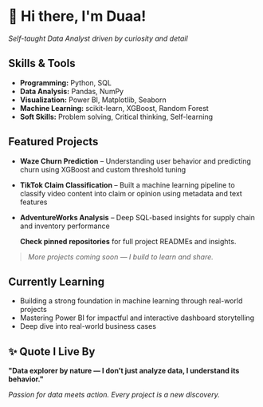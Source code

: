 # 👋 Hi there, I'm Duaa!

 
 *Self-taught Data Analyst driven by curiosity and detail*
 


 ##  Skills & Tools

- **Programming:** Python, SQL
- **Data Analysis:** Pandas, NumPy
- **Visualization:** Power BI, Matplotlib, Seaborn
- **Machine Learning:** scikit-learn, XGBoost, Random Forest
- **Soft Skills:** Problem solving, Critical thinking, Self-learning

##  Featured Projects

- **Waze Churn Prediction** – Understanding user behavior and predicting churn using XGBoost and custom threshold tuning  
- **TikTok Claim Classification** – Built a machine learning pipeline to classify video content into claim or opinion using metadata and text features  
- **AdventureWorks Analysis** – Deep SQL-based insights for supply chain and inventory performance  

  **Check pinned repositories** for full project READMEs and insights.



> *More projects coming soon — I build to learn and share.*


## Currently Learning
- Building a strong foundation in machine learning through real-world projects  
- Mastering Power BI for impactful and interactive dashboard storytelling  
- Deep dive into real-world business cases

## ✨ Quote I Live By

**"Data explorer by nature — I don’t just analyze data, I understand its behavior."**


 *Passion for data meets action. Every project is a new discovery.*

